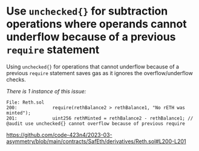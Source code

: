 # Use `unchecked{}` for subtraction operations where operands cannot underflow because of a previous `require` statement
Using `unchecked{}` for operations that cannot underflow because of a previous `require` statement saves gas as it ignores the overflow/underflow checks.

*There is 1 instance of this issue:*
```solidity
File: Reth.sol
200:             require(rethBalance2 > rethBalance1, "No rETH was minted");
201:             uint256 rethMinted = rethBalance2 - rethBalance1; // @audit use unchecked{} cannot overflow because of previous require
```
https://github.com/code-423n4/2023-03-asymmetry/blob/main/contracts/SafEth/derivatives/Reth.sol#L200-L201